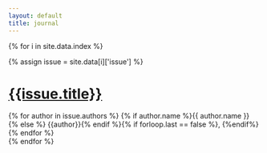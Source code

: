 ```yaml
---
layout: default
title: journal
---
```



{% for i in site.data.index %}

{% assign issue = site.data[i]['issue'] %}

<h1><b>
    <a href="/{{ issue.cat | prepend: site.baseurl}}">{{issue.title}}</a>
</b></h1>
<div style="display:inline">
    {% for author in issue.authors %}
    {% if author.name %}{{ author.name }}
    {% else %} {{author}}{% endif %}{% if forloop.last == false %},&nbsp;{%endif%}
    {% endfor %}
</div><br>
{% endfor %}

<br>
<br>
<br>
<br>
